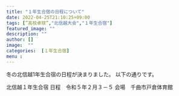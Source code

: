 ```yaml
---
title: "１年生合宿の日程について"
date: 2022-04-25T21:10:25+09:00
tags: [”高校卓球”,"北信越大会","１年生合宿"]
featured_image: ""
description: ""
author: []
image:  ""
categories:  [１年生合宿]
menu :
---
```

冬の北信越1年生合宿の日程が決まりました。
以下の通りです。  

北信越１年生合宿
日程　令和５年２月３－５
会場　千曲市戸倉体育館
